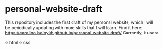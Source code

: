 # personal-website-draft
This repository includes the first draft of my personal website, which I will be periodically updating with more skills that I will learn.
Find it here: https://carolina-bolnykh.github.io/personal-website-draft/
Currently, it uses:

⭐ html
⭐ css
